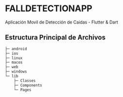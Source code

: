 # FALLDETECTIONAPP

Aplicación Movil de Detección de Caidas - Flutter &amp; Dart

## Estructura Principal de Archivos

```bash
├─ android
├─ ios
├─ linux
├─ macos
├─ web
├─ windows
└─ lib
    ├─ Classes
    ├─ Components
    └─ Pages
```